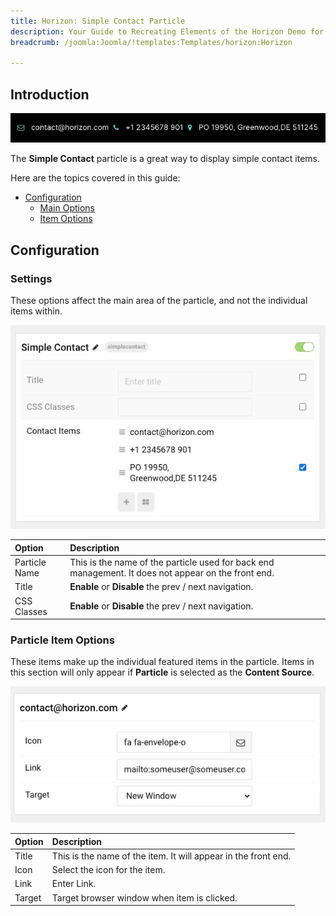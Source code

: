 ```yaml
---
title: Horizon: Simple Contact Particle
description: Your Guide to Recreating Elements of the Horizon Demo for Joomla
breadcrumb: /joomla:Joomla/!templates:Templates/horizon:Horizon

---
```


## Introduction

![](assets/particle_simplecontact1.png)

The **Simple Contact** particle is a great way to display simple contact items.

Here are the topics covered in this guide:

* [Configuration](#configuration)
    - [Main Options](#settings)
    - [Item Options](#particle-item-options)

## Configuration

### Settings 

These options affect the main area of the particle, and not the individual items within.

![](assets/particle_simplecontact2.png)

| Option           | Description                                                                                         |
| :-----           | :-----                                                                                              |
| Particle Name    | This is the name of the particle used for back end management. It does not appear on the front end. |
| Title            | **Enable** or **Disable** the prev / next navigation.                                               
| CSS Classes      | **Enable** or **Disable** the prev / next navigation.                                               |

### Particle Item Options

These items make up the individual featured items in the particle. Items in this section will only appear if **Particle** is selected as the **Content Source**.

![](assets/particle_simplecontact3.png)

| Option                 | Description                                                      |
| :-----                 | :-----                                                           |
| Title             	 | This is the name of the item. It will appear in the front end. |
| Icon                   | Select the icon for the item.                         |
| Link          		 | Enter Link.         |
| Target           		 | Target browser window when item is clicked.         |